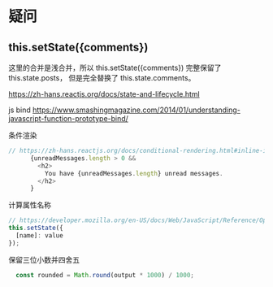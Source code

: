 # 疑问

## this.setState({comments})

这里的合并是浅合并，所以 this.setState({comments}) 完整保留了 this.state.posts， 但是完全替换了 this.state.comments。

<https://zh-hans.reactjs.org/docs/state-and-lifecycle.html>

js bind
<https://www.smashingmagazine.com/2014/01/understanding-javascript-function-prototype-bind/>

条件渲染

```js
// https://zh-hans.reactjs.org/docs/conditional-rendering.html#inline-if-with-logical--operator
      {unreadMessages.length > 0 &&
        <h2>
          You have {unreadMessages.length} unread messages.
        </h2>
      }
```

计算属性名称

```js
// https://developer.mozilla.org/en-US/docs/Web/JavaScript/Reference/Operators/Object_initializer#Computed_property_names
this.setState({
  [name]: value
});
```

保留三位小数并四舍五

```js
  const rounded = Math.round(output * 1000) / 1000;
```
